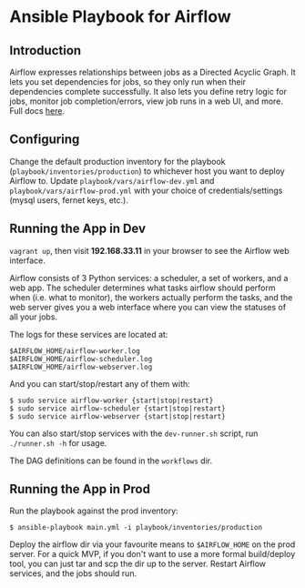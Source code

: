 # Ansible Playbook for Airflow

## Introduction

Airflow expresses relationships between jobs as a Directed Acyclic Graph. It lets you set dependencies for jobs, so they
only run when their dependencies complete successfully. It also lets you define retry logic for jobs, monitor job
completion/errors, view job runs in a web UI, and more. Full docs [here](https://pythonhosted.org/airflow/).


## Configuring

Change the default production inventory for the playbook (`playbook/inventories/production`) to whichever host you want
to deploy Airflow to. Update `playbook/vars/airflow-dev.yml` and `playbook/vars/airflow-prod.yml` with your choice of
credentials/settings (mysql users, fernet keys, etc.).  


## Running the App in Dev

`vagrant up`, then visit **192.168.33.11** in your browser to see the Airflow web interface.

Airflow consists of 3 Python services: a scheduler, a set of workers, and a web app.  The scheduler determines what
tasks airflow should perform when (i.e. what to monitor), the workers actually perform the tasks, and the web server
gives you a web interface where you can view the statuses of all your jobs.

The logs for these services are located at:

    $AIRFLOW_HOME/airflow-worker.log
    $AIRFLOW_HOME/airflow-scheduler.log
    $AIRFLOW_HOME/airflow-webserver.log

And you can start/stop/restart any of them with:

    $ sudo service airflow-worker {start|stop|restart}
    $ sudo service airflow-scheduler {start|stop|restart}
    $ sudo service airflow-webserver {start|stop|restart}

You can also start/stop services with the `dev-runner.sh` script, run `./runner.sh -h` for usage.

The DAG definitions can be found in the `workflows` dir.


## Running the App in Prod

Run the playbook against the prod inventory:

    $ ansible-playbook main.yml -i playbook/inventories/production

Deploy the airflow dir via your favourite means to `$AIRFLOW_HOME` on the prod server.  For a quick MVP, if you don't
want to use a more formal build/deploy tool, you can just tar and scp the dir up to the server.  Restart Airflow
services, and the jobs should run.
